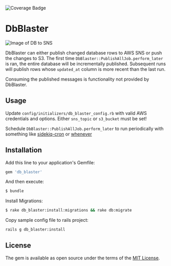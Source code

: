 ![Coverage Badge](https://img.shields.io/endpoint?url=https://gist.githubusercontent.com/perryqh/be2fa5413124206272dbc700f3201f5a/raw/db_blaster__master.json)
# DbBlaster
![Image of DB to SNS](https://lucid.app/publicSegments/view/c70feed3-2f48-46ee-8734-423474488feb/image.png)

DbBlaster can either publish changed database rows to AWS SNS or push the changes to S3. The first time `DbBlaster::PublishAllJob.perform_later` is ran,
the entire database will be incrementally published. Subsequent runs will publish rows whose `updated_at` column
is more recent than the last run.

Consuming the published messages is functionality not provided by DbBlaster. 

## Usage

Update `config/initializers/db_blaster_config.rb` with valid AWS credentials and options. Either `sns_topic` or `s3_bucket` must be set!

Schedule `DbBlaster::PublishAllJob.perform_later` to run periodically with something
like [sidekiq-cron](https://github.com/ondrejbartas/sidekiq-cron) or [whenever](https://github.com/javan/whenever)

## Installation

Add this line to your application's Gemfile:

```ruby
gem 'db_blaster'
```

And then execute:

```bash
$ bundle
```

Install Migrations:

```bash
$ rake db_blaster:install:migrations && rake db:migrate
```

Copy sample config file to rails project:

```bash
rails g db_blaster:install 
```

## License

The gem is available as open source under the terms of the [MIT License](https://opensource.org/licenses/MIT).
